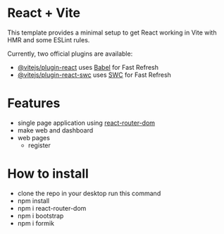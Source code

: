 # React + Vite

This template provides a minimal setup to get React working in Vite with HMR and some ESLint rules.

Currently, two official plugins are available:

- [@vitejs/plugin-react](https://github.com/vitejs/vite-plugin-react/blob/main/packages/plugin-react/README.md) uses [Babel](https://babeljs.io/) for Fast Refresh
- [@vitejs/plugin-react-swc](https://github.com/vitejs/vite-plugin-react-swc) uses [SWC](https://swc.rs/) for Fast Refresh

# Features

- single page application using [react-router-dom](https://reactrouter.com/en/main)
- make web and dashboard
- web pages
     - register

# How to install
- clone the repo in your desktop
  run this command
- npm install
- npm i react-router-dom
- npm i bootstrap
- npm i formik
